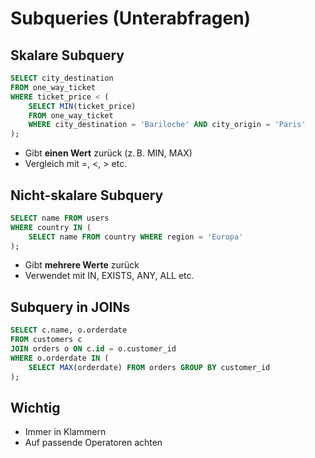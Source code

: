 # Subqueries (Unterabfragen)

## Skalare Subquery
```sql
SELECT city_destination
FROM one_way_ticket
WHERE ticket_price < (
    SELECT MIN(ticket_price)
    FROM one_way_ticket
    WHERE city_destination = 'Bariloche' AND city_origin = 'Paris'
);
```
- Gibt **einen Wert** zurück (z. B. MIN, MAX)
- Vergleich mit =, <, > etc.

## Nicht-skalare Subquery
```sql
SELECT name FROM users
WHERE country IN (
    SELECT name FROM country WHERE region = 'Europa'
);
```
- Gibt **mehrere Werte** zurück
- Verwendet mit IN, EXISTS, ANY, ALL etc.

## Subquery in JOINs
```sql
SELECT c.name, o.orderdate
FROM customers c
JOIN orders o ON c.id = o.customer_id
WHERE o.orderdate IN (
    SELECT MAX(orderdate) FROM orders GROUP BY customer_id
);
```

## Wichtig
- Immer in Klammern
- Auf passende Operatoren achten
